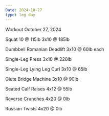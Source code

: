 ```yaml
---
Date: 2024-10-27
type: leg day
---
```

Workout October 27, 2024

Squat
10 @ 115lb
3x10 @ 185lb

Dumbbell Romanian Deadlift
3x10 @ 60lb each

Single-Leg Press
3x10 @ 220lb

Single-Leg Lying Leg Curl
3x10 @ 65lb

Glute Bridge Machine
3x10 @ 90lb

Seated Calf Raises
4x12 @ 55lb

Reverse Crunches
4x20 @ 0lb

Russian Twists
4x20 @ 0lb
